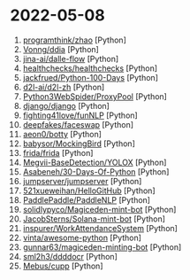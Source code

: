 # 2022-05-08

1. [programthink/zhao](https://github.com/programthink/zhao "【编程随想】整理的《太子党关系网络》，专门揭露赵国的权贵") [Python]
2. [Vonng/ddia](https://github.com/Vonng/ddia "《Designing Data-Intensive Application》DDIA中文翻译") [Python]
3. [jina-ai/dalle-flow](https://github.com/jina-ai/dalle-flow "A Human-in-the-Loop workflow for creating HD images from text") [Python]
4. [healthchecks/healthchecks](https://github.com/healthchecks/healthchecks "A cron monitoring tool written in Python & Django") [Python]
5. [jackfrued/Python-100-Days](https://github.com/jackfrued/Python-100-Days "Python - 100天从新手到大师") [Python]
6. [d2l-ai/d2l-zh](https://github.com/d2l-ai/d2l-zh "《动手学深度学习》：面向中文读者、能运行、可讨论。中英文版被55个国家的300所大学用于教学。") [Python]
7. [Python3WebSpider/ProxyPool](https://github.com/Python3WebSpider/ProxyPool "An Efficient ProxyPool with Getter, Tester and Server") [Python]
8. [django/django](https://github.com/django/django "The Web framework for perfectionists with deadlines.") [Python]
9. [fighting41love/funNLP](https://github.com/fighting41love/funNLP "中英文敏感词、语言检测、中外手机/电话归属地/运营商查询、名字推断性别、手机号抽取、身份证抽取、邮箱抽取、中日文人名库、中文缩写库、拆字词典、词汇情感值、停用词、反动词表、暴恐词表、繁简体转换、英文模拟中文发音、汪峰歌词生成器、职业名称词库、同义词库、反义词库、否定词库、汽车品牌词库、汽车零件词库、连续英文切割、各种中文词向量、公司名字大全、古诗词库、IT词库、财经词库、成语词库、地名词库、历史名人词库、诗词词库、医学词库、饮食词库、法律词库、汽车词库、动物词库、中文聊天语料、中文谣言数据、百度中文问答数据集、句子相似度匹配算法集合、bert资源、文本生成&摘要相关工具、cocoNLP信息抽取工具、国内电话号码正则匹配、清华大学XLORE:中英文跨语言百科知识图谱、清华大学人工智能技术…") [Python]
10. [deepfakes/faceswap](https://github.com/deepfakes/faceswap "Deepfakes Software For All") [Python]
11. [aeon0/botty](https://github.com/aeon0/botty "D2R Pixel Bot") [Python]
12. [babysor/MockingBird](https://github.com/babysor/MockingBird "🚀AI拟声: 5秒内克隆您的声音并生成任意语音内容 Clone a voice in 5 seconds to generate arbitrary speech in real-time") [Python]
13. [frida/frida](https://github.com/frida/frida "Clone this repo to build Frida") [Python]
14. [Megvii-BaseDetection/YOLOX](https://github.com/Megvii-BaseDetection/YOLOX "YOLOX is a high-performance anchor-free YOLO, exceeding yolov3~v5 with MegEngine, ONNX, TensorRT, ncnn, and OpenVINO supported. Documentation: https://yolox.readthedocs.io/") [Python]
15. [Asabeneh/30-Days-Of-Python](https://github.com/Asabeneh/30-Days-Of-Python "30 days of Python programming challenge is a step-by-step guide to learn the Python programming language in 30 days. This challenge may take more than100 days, follow your own pace.") [Python]
16. [jumpserver/jumpserver](https://github.com/jumpserver/jumpserver "JumpServer 是全球首款开源的堡垒机，是符合 4A 的专业运维安全审计系统。") [Python]
17. [521xueweihan/HelloGitHub](https://github.com/521xueweihan/HelloGitHub "分享 GitHub 上有趣、入门级的开源项目。Share interesting, entry-level open source projects on GitHub.") [Python]
18. [PaddlePaddle/PaddleNLP](https://github.com/PaddlePaddle/PaddleNLP "Easy-to-use and Fast NLP library with awesome model zoo, supporting wide-range of NLP tasks from research to industrial applications.") [Python]
19. [solidlypyco/Magiceden-mint-bot](https://github.com/solidlypyco/Magiceden-mint-bot "Bot for minting NFT from Magiceden and Monkelabs") [Python]
20. [JacobSterns/Solana-mint-bot](https://github.com/JacobSterns/Solana-mint-bot "Solana Minting Bot | MagicEden + MonkeLabs") [Python]
21. [inspurer/WorkAttendanceSystem](https://github.com/inspurer/WorkAttendanceSystem "一个基于opencv、dilb的员工人脸识别考勤系统") [Python]
22. [vinta/awesome-python](https://github.com/vinta/awesome-python "A curated list of awesome Python frameworks, libraries, software and resources") [Python]
23. [gunnar63/magiceden-minting-bot](https://github.com/gunnar63/magiceden-minting-bot "Solana Minting Bot | MagicEden & MonkeLabs") [Python]
24. [sml2h3/ddddocr](https://github.com/sml2h3/ddddocr "带带弟弟 通用验证码识别OCR pypi版") [Python]
25. [Mebus/cupp](https://github.com/Mebus/cupp "Common User Passwords Profiler (CUPP)") [Python]

